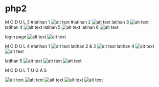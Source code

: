 # php2

 M             O                D              U             L          3
#latihan 1
![alt text](https://github.com/rezaalamsyah/php2/blob/master/Latihan3/Screenshot%20(252).png)
#latihan 2
![alt text](https://github.com/rezaalamsyah/php2/blob/master/Latihan3/Screenshot%20(253).png)
latihan 3
![alt text](https://github.com/rezaalamsyah/php2/blob/master/Latihan3/Screenshot%20(254).png)
latihan 4
![alt text](https://github.com/rezaalamsyah/php2/blob/master/Latihan3/Screenshot%20(255).png)
latihan 5
![alt text](https://github.com/rezaalamsyah/php2/blob/master/Latihan3/Screenshot%20(256).png)
latihan 6
![alt text](https://github.com/rezaalamsyah/php2/blob/master/Latihan3/Screenshot%20(257).png)

login page 
![alt text](https://github.com/rezaalamsyah/php2/blob/master/Latihan3/Screenshot%20(258).png)
![alt text](https://github.com/rezaalamsyah/php2/blob/master/Latihan3/Screenshot%20(259).png)

 M             O                D              U             L          4
 #latihan 1
![alt text](https://github.com/rezaalamsyah/php2/blob/master/Latihan4/Screenshot%20(260).png)
latihan 2 & 3
![alt text](https://github.com/rezaalamsyah/php2/blob/master/Latihan4/Screenshot%20(261).png)
latihan 4
![alt text](https://github.com/rezaalamsyah/php2/blob/master/Latihan4/Screenshot%20(263).png)
![alt text](https://github.com/rezaalamsyah/php2/blob/master/Latihan4/Screenshot%20(264).png)

latihan 5
![alt text](https://github.com/rezaalamsyah/php2/blob/master/Latihan4/Screenshot%20(265).png)
![alt text](https://github.com/rezaalamsyah/php2/blob/master/Latihan4/Screenshot%20(266).png)
![alt text](https://github.com/rezaalamsyah/php2/blob/master/Latihan4/Screenshot%20(267).png)

 M             O                D              U             L          T          U         G          A          S

![alt text](https://github.com/rezaalamsyah/php2/blob/master/tugas/Screenshot%20(268).png)
![alt text](https://github.com/rezaalamsyah/php2/blob/master/tugas/Screenshot%20(269).png)
![alt text](https://github.com/rezaalamsyah/php2/blob/master/tugas/Screenshot%20(270).png)
![alt text](https://github.com/rezaalamsyah/php2/blob/master/tugas/Screenshot%20(271).png)
![alt text](https://github.com/rezaalamsyah/php2/blob/master/tugas/Screenshot%20(272).png)

